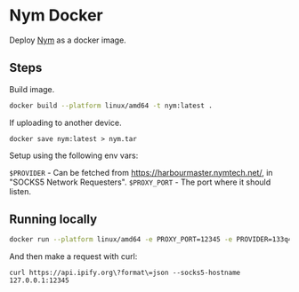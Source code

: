 # Nym Docker

Deploy [Nym](https://nym.com/) as a docker image. 

## Steps
Build image.

```bash
docker build --platform linux/amd64 -t nym:latest .
```

If uploading to another device.

```
docker save nym:latest > nym.tar
```

Setup using the following env vars:

`$PROVIDER` - Can be fetched from https://harbourmaster.nymtech.net/, in "SOCKS5 Network Requesters".
`$PROXY_PORT` - The port where it should listen.

## Running locally

```bash
docker run --platform linux/amd64 -e PROXY_PORT=12345 -e PROVIDER=133q4c1jMjD5zDgMJwpnh6dKFv5oM68HzfFCUKnfWU9C.7Yrcg7y7paP4h6w6neKHL7aJfa1oCLjkxnKmAC4w43rP@7mperTohH5oNonkZH7EJkuZaa5WMowdgYY7ah6UFgPxJ -p 12345:12345 -it nym:latest bash
```

And then make a request with curl:

```
curl https://api.ipify.org\?format\=json --socks5-hostname 127.0.0.1:12345
```
